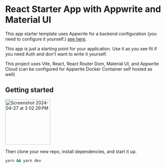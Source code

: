 # React Starter App with Appwrite and Material UI

This app starter template uses Appwrite for a backend configuration (you need to configure it yourself.) [see here](./src/app-constants.ts).

This app is just a starting point for your application. Use it as you see fit if you need Auth and don't want to write it yourself.

This project uses Vite, React, React Router Dom, Material UI, and Appwrite Cloud (can be configured for Appwrite Docker Container self hosted as well)

## Getting started

<a href="https://github.com/new?template_name=ReactStarterApp-WithAuth&template_owner=quincarter"><img width="144" alt="Screenshot 2024-04-27 at 3 02 29 PM" src="https://github.com/quincarter/ReactStarterApp-WithAuth/assets/18407074/885755c4-d039-4419-9243-89b9365372c8"></a>


Then clone your new repo, install dependencies, and start it up.

```bash
yarn && yarn dev
```
